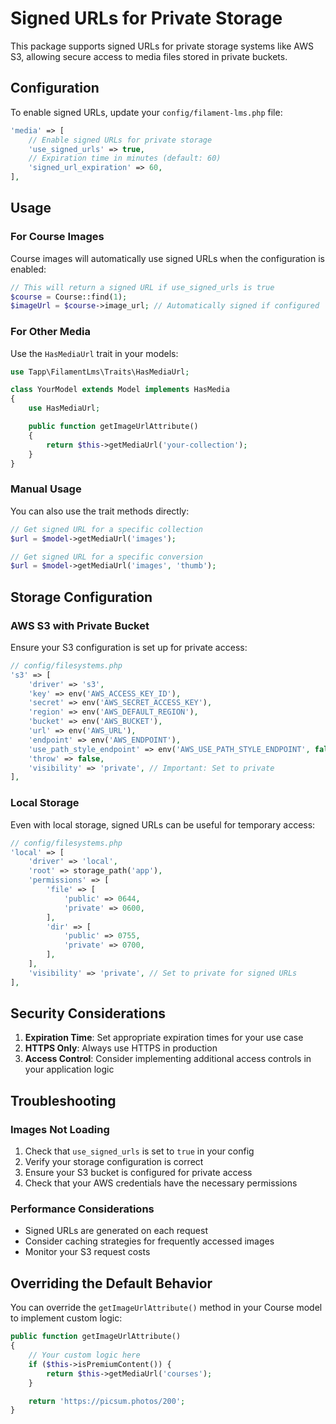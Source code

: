 # Signed URLs for Private Storage

This package supports signed URLs for private storage systems like AWS S3, allowing secure access to media files stored in private buckets.

## Configuration

To enable signed URLs, update your `config/filament-lms.php` file:

```php
'media' => [
    // Enable signed URLs for private storage
    'use_signed_urls' => true,
    // Expiration time in minutes (default: 60)
    'signed_url_expiration' => 60,
],
```

## Usage

### For Course Images

Course images will automatically use signed URLs when the configuration is enabled:

```php
// This will return a signed URL if use_signed_urls is true
$course = Course::find(1);
$imageUrl = $course->image_url; // Automatically signed if configured
```

### For Other Media

Use the `HasMediaUrl` trait in your models:

```php
use Tapp\FilamentLms\Traits\HasMediaUrl;

class YourModel extends Model implements HasMedia
{
    use HasMediaUrl;

    public function getImageUrlAttribute()
    {
        return $this->getMediaUrl('your-collection');
    }
}
```

### Manual Usage

You can also use the trait methods directly:

```php
// Get signed URL for a specific collection
$url = $model->getMediaUrl('images');

// Get signed URL for a specific conversion
$url = $model->getMediaUrl('images', 'thumb');
```

## Storage Configuration

### AWS S3 with Private Bucket

Ensure your S3 configuration is set up for private access:

```php
// config/filesystems.php
's3' => [
    'driver' => 's3',
    'key' => env('AWS_ACCESS_KEY_ID'),
    'secret' => env('AWS_SECRET_ACCESS_KEY'),
    'region' => env('AWS_DEFAULT_REGION'),
    'bucket' => env('AWS_BUCKET'),
    'url' => env('AWS_URL'),
    'endpoint' => env('AWS_ENDPOINT'),
    'use_path_style_endpoint' => env('AWS_USE_PATH_STYLE_ENDPOINT', false),
    'throw' => false,
    'visibility' => 'private', // Important: Set to private
],
```

### Local Storage

Even with local storage, signed URLs can be useful for temporary access:

```php
// config/filesystems.php
'local' => [
    'driver' => 'local',
    'root' => storage_path('app'),
    'permissions' => [
        'file' => [
            'public' => 0644,
            'private' => 0600,
        ],
        'dir' => [
            'public' => 0755,
            'private' => 0700,
        ],
    ],
    'visibility' => 'private', // Set to private for signed URLs
],
```

## Security Considerations

1. **Expiration Time**: Set appropriate expiration times for your use case
2. **HTTPS Only**: Always use HTTPS in production
3. **Access Control**: Consider implementing additional access controls in your application logic

## Troubleshooting

### Images Not Loading

1. Check that `use_signed_urls` is set to `true` in your config
2. Verify your storage configuration is correct
3. Ensure your S3 bucket is configured for private access
4. Check that your AWS credentials have the necessary permissions

### Performance Considerations

- Signed URLs are generated on each request
- Consider caching strategies for frequently accessed images
- Monitor your S3 request costs

## Overriding the Default Behavior

You can override the `getImageUrlAttribute()` method in your Course model to implement custom logic:

```php
public function getImageUrlAttribute()
{
    // Your custom logic here
    if ($this->isPremiumContent()) {
        return $this->getMediaUrl('courses');
    }

    return 'https://picsum.photos/200';
}
```
